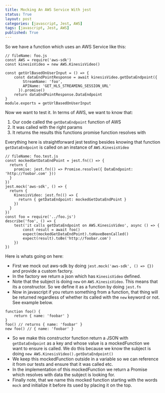 ```yaml
---
title: Mocking An AWS Service With jest
status: True
layout: post
categories: [javascript, Jest, AWS]
tags: [javascript, Jest, AWS]
published: True
---
```


So we have a function which uses an AWS Service like this:

```
// fileName: foo.js
const AWS = require('aws-sdk')
const kinesisVideo = new AWS.KinesisVideo()

const getUrlBasedOnUserInput = () => {
    const dataEndPointResponse = await kinesisVideo.getDataEndpoint({
        StreamName: 'foo',
        APIName: 'GET_HLS_STREAMING_SESSION_URL'
      }).promise()
    return dataEndPointResponse.DataEndpoint
}
module.exports = getUrlBasedOnUserInput
```

Now we want to test it. In terms of AWS, we want to know that:
1. Our code called the `getDataEndpoint` function of AWS
2. It was called with the right params
3. It returns the results this functions promise function resolves with

Everything here is straightforward jest testing besides knowing that function `getDataEndpoint` is called on an instance of `AWS.KinesisVideo`

```
// fileName: foo.test.js
const mockedGetDataEndPoint = jest.fn(() => {
  return {
    promise: jest.fn(() => Promise.resolve({ DataEndpoint: 'http://foobar.com' }))
  }
})
jest.mock('aws-sdk', () => {
  return {
    KinesisVideo: jest.fn(() => {
      return { getDataEndpoint: mockedGetDataEndPoint }
    })
  }
})
const foo = require('../foo.js')
describe('foo', () => {
    test('it calls getDataEndpoint on AWS.KinesisVideo', async () => {
        const result = await foo()
        expect(mockedGetDataEndPoint).toHaveBeenCalled()        
        expect(result).toBe('http://foobar.com')
    })
})
```  

Here is whats going on here:

- First we mock out aws-sdk by doing `jest.mock('aws-sdk', () => {})` and provide a custom factory.
- In the factory we return a json which has `KinesisVideo` defined.
- Note that the subject is doing `new` on `AWS.KinesisVideo`. This means that its a constructor. So we define it as a function by doing `jest.fn`
- Now in javascript if you return something from a function, that thing will be returned regardless of whether its called with the `new` keyword or not. See example below.
```
function foo() {
    return { name: 'foobar' }
}
foo() // returns { name: 'foobar' }
new foo() // { name: 'foobar' }
```
- So we make this constructor function return a JSON with `getDataEndpoint` as a key and whose value is a mockedFunction we want to ensure is called. We do this because we know the subject is doing `new AWS.KinesisVideo().getDataEndpoint()`
- We keep this mockedFunction outside in a variable so we can reference it from our tests and ensure that it was called etc.
- In the implementation of this mockedFunction we return a Promise which resolves with data the subject is looking for.
- Finally note, that we name this mocked function starting with the words `mock` and initialize it before its used by placing it on the top.
